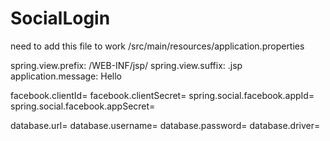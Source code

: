 # SocialLogin

need to add this file to work
/src/main/resources/application.properties

spring.view.prefix: /WEB-INF/jsp/
spring.view.suffix: .jsp
application.message: Hello

facebook.clientId=
facebook.clientSecret=
spring.social.facebook.appId=
spring.social.facebook.appSecret=

database.url=
database.username=
database.password=
database.driver=